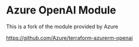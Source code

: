 # Azure OpenAI Module

This is a fork of the module provided by Azure

https://github.com/Azure/terraform-azurerm-openai